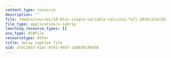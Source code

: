 ```yaml
---
content_type: resource
description: ''
file: /media/courses/18-01sc-single-variable-calculus-fall-2010/a7ac29a761ac874346d72ab03814b458_Bv9kVDcj7yo.srt
file_type: application/x-subrip
learning_resource_types: []
ocw_type: OCWFile
resourcetype: Other
title: 3play caption file
uid: a7ac29a7-61ac-8743-46d7-2ab03814b458
---
```

